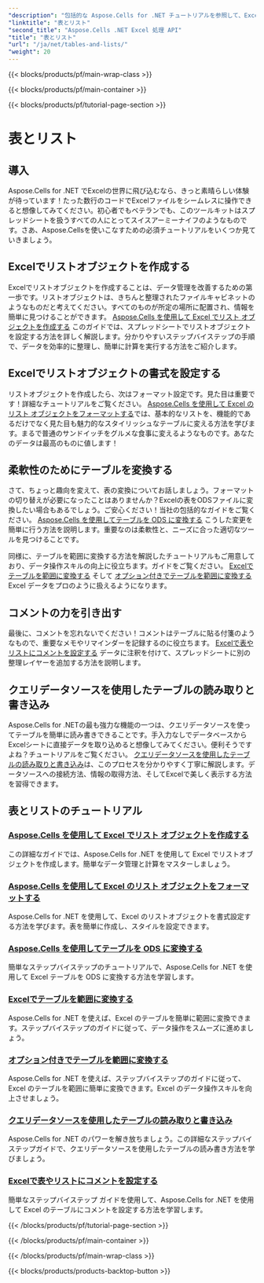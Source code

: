 ```yaml
---
"description": "包括的な Aspose.Cells for .NET チュートリアルを参照して、Excel データを効率的に管理し、テーブルを作成し、わかりやすいガイドでスキルを強化します。"
"linktitle": "表とリスト"
"second_title": "Aspose.Cells .NET Excel 処理 API"
"title": "表とリスト"
"url": "/ja/net/tables-and-lists/"
"weight": 20
---
```


{{< blocks/products/pf/main-wrap-class >}}

{{< blocks/products/pf/main-container >}}

{{< blocks/products/pf/tutorial-page-section >}}

# 表とリスト

## 導入

Aspose.Cells for .NET でExcelの世界に飛び込むなら、きっと素晴らしい体験が待っています！たった数行のコードでExcelファイルをシームレスに操作できると想像してみてください。初心者でもベテランでも、このツールキットはスプレッドシートを扱うすべての人にとってスイスアーミーナイフのようなものです。さあ、Aspose.Cellsを使いこなすための必須チュートリアルをいくつか見ていきましょう。

## Excelでリストオブジェクトを作成する
Excelでリストオブジェクトを作成することは、データ管理を改善するための第一歩です。リストオブジェクトは、きちんと整理されたファイルキャビネットのようなものだと考えてください。すべてのものが所定の場所に配置され、情報を簡単に見つけることができます。 [Aspose.Cells を使用して Excel でリスト オブジェクトを作成する](./creating-list-object/) このガイドでは、スプレッドシートでリストオブジェクトを設定する方法を詳しく解説します。分かりやすいステップバイステップの手順で、データを効率的に整理し、簡単に計算を実行する方法をご紹介します。

## Excelでリストオブジェクトの書式を設定する
リストオブジェクトを作成したら、次はフォーマット設定です。見た目は重要です！詳細なチュートリアルをご覧ください。 [Aspose.Cells を使用して Excel のリスト オブジェクトをフォーマットする](./formatting-list-object/)では、基本的なリストを、機能的であるだけでなく見た目も魅力的なスタイリッシュなテーブルに変える方法を学びます。まるで普通のサンドイッチをグルメな食事に変えるようなものです。あなたのデータは最高のものに値します！

## 柔軟性のためにテーブルを変換する
さて、ちょっと趣向を変えて、表の変換についてお話しましょう。フォーマットの切り替えが必要になったことはありませんか？Excelの表をODSファイルに変換したい場合もあるでしょう。ご安心ください！当社の包括的なガイドをご覧ください。 [Aspose.Cells を使用してテーブルを ODS に変換する](./converting-table-to-ods/) こうした変更を簡単に行う方法を説明します。重要なのは柔軟性と、ニーズに合った適切なツールを見つけることです。

同様に、テーブルを範囲に変換する方法を解説したチュートリアルもご用意しており、データ操作スキルの向上に役立ちます。ガイドをご覧ください。 [Excelでテーブルを範囲に変換する](./converting-table-to-range/) そして [オプション付きでテーブルを範囲に変換する](./converting-table-to-range-with-options/) Excel データをプロのように扱えるようになります。

## コメントの力を引き出す
最後に、コメントを忘れないでください！コメントはテーブルに貼る付箋のようなもので、重要なメモやリマインダーを記録するのに役立ちます。 [Excelで表やリストにコメントを設定する](./setting-comment-of-table-or-list/) データに注釈を付けて、スプレッドシートに別の整理レイヤーを追加する方法を説明します。 

## クエリデータソースを使用したテーブルの読み取りと書き込み
Aspose.Cells for .NETの最も強力な機能の一つは、クエリデータソースを使ってテーブルを簡単に読み書きできることです。手入力なしでデータベースからExcelシートに直接データを取り込めると想像してみてください。便利そうですよね？チュートリアルをご覧ください。 [クエリデータソースを使用したテーブルの読み取りと書き込み](./reading-and-writing-table-with-query-data-source/)は、このプロセスを分かりやすく丁寧に解説します。データソースへの接続方法、情報の取得方法、そしてExcelで美しく表示する方法を習得できます。

## 表とリストのチュートリアル
### [Aspose.Cells を使用して Excel でリスト オブジェクトを作成する](./creating-list-object/)
この詳細なガイドでは、Aspose.Cells for .NET を使用して Excel でリストオブジェクトを作成します。簡単なデータ管理と計算をマスターしましょう。
### [Aspose.Cells を使用して Excel のリスト オブジェクトをフォーマットする](./formatting-list-object/)
Aspose.Cells for .NET を使用して、Excel のリストオブジェクトを書式設定する方法を学びます。表を簡単に作成し、スタイルを設定できます。
### [Aspose.Cells を使用してテーブルを ODS に変換する](./converting-table-to-ods/)
簡単なステップバイステップのチュートリアルで、Aspose.Cells for .NET を使用して Excel テーブルを ODS に変換する方法を学習します。
### [Excelでテーブルを範囲に変換する](./converting-table-to-range/)
Aspose.Cells for .NET を使えば、Excel のテーブルを簡単に範囲に変換できます。ステップバイステップのガイドに従って、データ操作をスムーズに進めましょう。
### [オプション付きでテーブルを範囲に変換する](./converting-table-to-range-with-options/)
Aspose.Cells for .NET を使えば、ステップバイステップのガイドに従って、Excel のテーブルを範囲に簡単に変換できます。Excel のデータ操作スキルを向上させましょう。
### [クエリデータソースを使用したテーブルの読み取りと書き込み](./reading-and-writing-table-with-query-data-source/)
Aspose.Cells for .NET のパワーを解き放ちましょう。この詳細なステップバイステップガイドで、クエリデータソースを使用したテーブルの読み書き方法を学びましょう。
### [Excelで表やリストにコメントを設定する](./setting-comment-of-table-or-list/)
簡単なステップバイステップ ガイドを使用して、Aspose.Cells for .NET を使用して Excel のテーブルにコメントを設定する方法を学習します。

{{< /blocks/products/pf/tutorial-page-section >}}

{{< /blocks/products/pf/main-container >}}

{{< /blocks/products/pf/main-wrap-class >}}

{{< blocks/products/products-backtop-button >}}